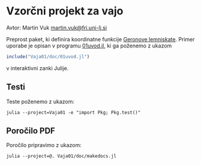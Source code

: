 # Vzorčni projekt za vajo

Avtor: Martin Vuk <martin.vuk@fri.uni-lj.si>

Preprost paket, ki definira koordinatne funkcije [Geronove lemniskate](https://sl.wikipedia.org/wiki/Geronova_lemniskate). Primer uporabe je opisan v programu [01uvod.jl](./doc/01uvod.jl), ki ga poženemo z ukazom

```jl
include("Vaja01/doc/01uvod.jl")
```
v interaktivni zanki Julije.

## Testi

Teste poženemo z ukazom:

```
julia --project=Vaja01 -e "import Pkg; Pkg.test()"
```

## Poročilo PDF

Poročilo pripravimo z ukazom:

```
julia --project=@. Vaja01/doc/makedocs.jl
```